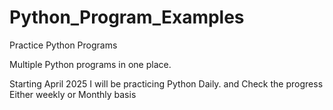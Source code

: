 # Python_Program_Examples
Practice Python Programs

Multiple Python programs in one place.

Starting April 2025 I will be practicing Python Daily.
and Check the progress Either weekly or Monthly basis